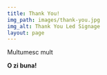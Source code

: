 ```yaml
---
title: Thank You!
img_path: images/thank-you.jpg
img_alt: Thank You Led Signage
layout: page
---
```

Multumesc mult

**O zi buna!**
